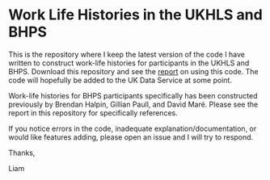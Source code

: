 # Work Life Histories in the UKHLS and BHPS
This is the repository where I keep the latest version of the code I have written to construct work-life histories for participants in the UKHLS and BHPS. Download this repository and see the [report](https://doi.org/10.17605/OSF.IO/C3V9F) on using this code. The code will hopefully be added to the UK Data Service at some point.

Work-life histories for BHPS participants specifically has been constructed previously by Brendan Halpin, Gillian Paull, and David Maré. Please see the report in this repository for specifically references.

If you notice errors in the code, inadequate explanation/documentation, or would like features adding, please open an issue and I will try to respond.

Thanks,

Liam
